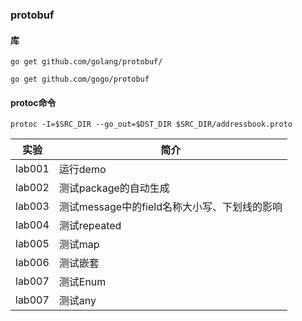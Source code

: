 ### protobuf

#### 库
`go get github.com/golang/protobuf/`

`go get github.com/gogo/protobuf`

#### protoc命令
`protoc -I=$SRC_DIR --go_out=$DST_DIR $SRC_DIR/addressbook.proto`

|实验|简介|
|---|---|
|lab001|运行demo|
|lab002|测试package的自动生成|
|lab003|测试message中的field名称大小写、下划线的影响|
|lab004|测试repeated|
|lab005|测试map|
|lab006|测试嵌套|
|lab007|测试Enum|
|lab007|测试any|